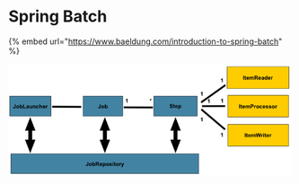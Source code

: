 # Spring Batch

{% embed url="https://www.baeldung.com/introduction-to-spring-batch" %}

  




![](.gitbook/assets/image%20%287%29.png)

